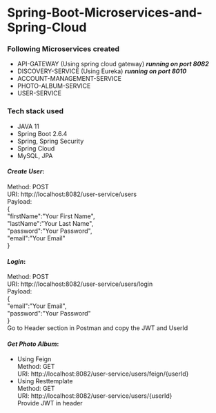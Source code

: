 # Spring-Boot-Microservices-and-Spring-Cloud  
### Following Microservices created  
- API-GATEWAY (Using spring cloud gateway) _**running on port 8082**_
- DISCOVERY-SERVICE (Using Eureka) _**running on port 8010**_
- ACCOUNT-MANAGEMENT-SERVICE
- PHOTO-ALBUM-SERVICE
- USER-SERVICE
### Tech stack used
- JAVA 11
- Spring Boot 2.6.4
- Spring, Spring Security
- Spring Cloud
- MySQL, JPA
#### _Create User_:
  Method: POST  
  URI: http://localhost:8082/user-service/users  
  Payload:   
    {  
      "firstName":"Your First Name",  
      "lastName":"Your Last Name",  
      "password":"Your Password",  
      "email":"Your Email"  
    }
    
#### _Login_:
  Method: POST  
  URI: http://localhost:8082/user-service/users/login  
  Payload:   
    {  
      "email":"Your Email",  
      "password":"Your Password"  
    }  
    Go to Header section in Postman and copy the JWT and UserId
    
#### _Get Photo Album_:
- Using Feign  
  Method: GET  
  URI: http://localhost:8082/user-service/users/feign/{userId}  
- Using Resttemplate  
  Method: GET  
  URI: http://localhost:8082/user-service/users/{userId}  
  Provide JWT in header
